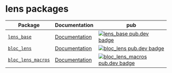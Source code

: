 # lens packages

| Package                                     | Documentation                                   | pub                                                                                              |
|---------------------------------------------|-------------------------------------------------|--------------------------------------------------------------------------------------------------|
| [`lens_base`][lens_base-link]               | [Documentation][lens_base-documentation]        | [![lens_base pub.dev badge][lens_base-pub-badge]][lens_base-pub-badge-link]                      |
| [`bloc_lens`][bloc_lens-link]               | [Documentation][bloc_lens-documentation]        | [![bloc_lens pub.dev badge][bloc_lens-pub-badge]][bloc_lens-pub-badge-link]                      |
| [`bloc_lens_macros`][bloc_lens_macros-link] | [Documentation][bloc_lens_macros-documentation] | [![bloc_lens_macros pub.dev badge][bloc_lens_macros-pub-badge]][bloc_lens_macros-pub-badge-link] |

[lens_base-link]: https://github.com/leancodepl/bloc_lens/tree/main/packages/lens_base
[bloc_lens-link]: https://github.com/leancodepl/bloc_lens/tree/main/packages/bloc_lens
[bloc_lens_macros-link]: https://github.com/leancodepl/bloc_lens/tree/main/packages/bloc_lens_macros

[lens_base-documentation]: https://pub.dev/documentation/lens_base/latest/
[bloc_lens-documentation]: https://pub.dev/documentation/bloc_lens/latest/
[bloc_lens_macros-documentation]: https://pub.dev/documentation/bloc_lens_macros/latest/

[lens_base-pub-badge]: https://img.shields.io/pub/v/lens_base
[bloc_lens-pub-badge]: https://img.shields.io/pub/v/bloc_lens
[bloc_lens_macros-pub-badge]: https://img.shields.io/pub/v/bloc_lens_macros

[lens_base-pub-badge-link]: https://pub.dev/packages/lens_base
[bloc_lens-pub-badge-link]: https://pub.dev/packages/bloc_lens
[bloc_lens_macros-pub-badge-link]: https://pub.dev/packages/bloc_lens_macros
